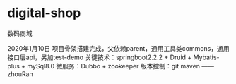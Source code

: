 # digital-shop
数码商城

2020年1月10日
项目骨架搭建完成，父依赖parent，通用工具类commons，通用接口层api，另加test-demo
关键技术：springboot2.2.2 + Druid + Mybatis-plus + mySql8.0
微服务：Dubbo + zookeeper
版本控制：git maven    ——zhouRan
